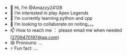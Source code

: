 - 👋 Hi, I’m @Amazzy24128
- 👀 I’m interested in play Apex Legends
- 🌱 I’m currently learning python and cpp
- 💞️ I’m looking to collaborate on noting。。。
- 📫 How to reach me ： please email me when needed (2709470197@qq.com) 
- 😄 Pronouns: ...
- ⚡ Fun fact: ...

<!---
Amazzy24128/Amazzy24128 is a ✨ special ✨ repository because its `README.md` (this file) appears on your GitHub profile.
You can click the Preview link to take a look at your changes.
--->
